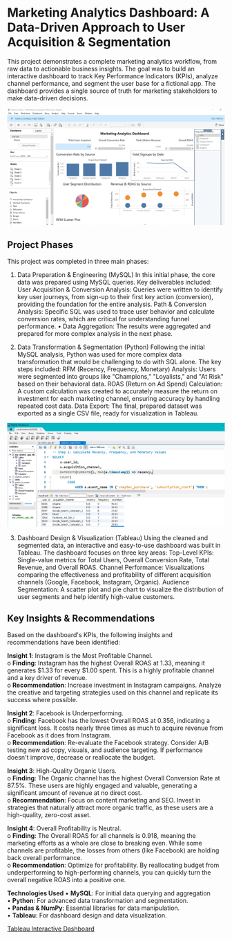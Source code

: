 # Marketing Analytics Dashboard: A Data-Driven Approach to User Acquisition & Segmentation
This project demonstrates a complete marketing analytics workflow, from raw data to actionable business insights. The goal was to build an interactive dashboard to track Key Performance Indicators (KPIs), analyze channel performance, and segment the user base for a fictional app. The dashboard provides a single source of truth for marketing stakeholders to make data-driven decisions.

![Tablueau Dashboard](scre/tabluescre.PNG)

## Project Phases

This project was completed in three main phases:
1. Data Preparation & Engineering (MySQL)
In this initial phase, the core data was prepared using MySQL queries. Key deliverables included:
	User Acquisition & Conversion Analysis: Queries were written to identify key user journeys, from sign-up to their first key action (conversion), providing the foundation for the entire analysis.
	Path & Conversion Analysis: Specific SQL was used to trace user behavior and calculate conversion rates, which are critical for understanding funnel performance.
•	Data Aggregation: The results were aggregated and prepared for more complex analysis in the next phase.

2. Data Transformation & Segmentation (Python)
Following the initial MySQL analysis, Python was used for more complex data transformation that would be challenging to do with SQL alone. The key steps included:
	RFM (Recency, Frequency, Monetary) Analysis: Users were segmented into groups like "Champions," "Loyalists," and "At Risk" based on their behavioral data.
	ROAS (Return on Ad Spend) Calculation: A custom calculation was created to accurately measure the return on investment for each marketing channel, ensuring accuracy by handling repeated cost data.
	Data Export: The final, prepared dataset was exported as a single CSV file, ready for visualization in Tableau.

![MySQL](scre/scr_mysql.PNG)

3. Dashboard Design & Visualization (Tableau)
Using the cleaned and segmented data, an interactive and easy-to-use dashboard was built in Tableau. The dashboard focuses on three key areas:
	Top-Level KPIs: Single-value metrics for Total Users, Overall Conversion Rate, Total Revenue, and Overall ROAS.
	Channel Performance: Visualizations comparing the effectiveness and profitability of different acquisition channels (Google, Facebook, Instagram, Organic).
	Audience Segmentation: A scatter plot and pie chart to visualize the distribution of user segments and help identify high-value customers.

## Key Insights & Recommendations

Based on the dashboard's KPIs, the following insights and recommendations have been identified:

**Insight 1**: Instagram is the Most Profitable Channel.                                                                          
    o	**Finding**: Instagram has the highest Overall ROAS at 1.33, meaning it generates $1.33 for every $1.00 spent. This is a highly profitable channel and a key driver of revenue.                                                                            
    o	**Recommendation**: Increase investment in Instagram campaigns. Analyze the creative and targeting strategies used on this channel and replicate its success where possible.                                                                            

 
**Insight 2**: Facebook is Underperforming.                                                                                       
    o	**Finding**: Facebook has the lowest Overall ROAS at 0.356, indicating a significant loss. It costs nearly three times as much to acquire revenue from Facebook as it does from Instagram.                                                                  
    o	**Recommendation**: Re-evaluate the Facebook strategy. Consider A/B testing new ad copy, visuals, and audience targeting. If performance doesn't improve, decrease or reallocate the budget.                                                                 
	
**Insight 3**: High-Quality Organic Users.                                                                                        
    o	**Finding**: The Organic channel has the highest Overall Conversion Rate at 87.5%. These users are highly engaged and valuable, generating a significant amount of revenue at no direct cost.                                                           
    o	**Recommendation**: Focus on content marketing and SEO. Invest in strategies that naturally attract more organic traffic, as these users are a high-quality, zero-cost asset.                                                                              

 
**Insight 4**: Overall Profitability is Neutral.                                                                                  
    o	**Finding**: The Overall ROAS for all channels is 0.918, meaning the marketing efforts as a whole are close to breaking even. While some channels are profitable, the losses from others (like Facebook) are holding back overall performance.            
    o	**Recommendation**: Optimize for profitability. By reallocating budget from underperforming to high-performing channels, you can quickly turn the overall negative ROAS into a positive one.


**Technologies Used** 
•	**MySQL**: For initial data querying and aggregation                                                                          
•	**Python**: For advanced data transformation and segmentation.                                                                
•	**Pandas & NumPy**: Essential libraries for data manipulation.                                                                
•	**Tableau**: For dashboard design and data visualization.                                                                     

[Tableau Interactive Dashboard](https://public.tableau.com/app/profile/aklilu.abera/viz/MarketingCampaignPerformanceReport/Dashboard1)
